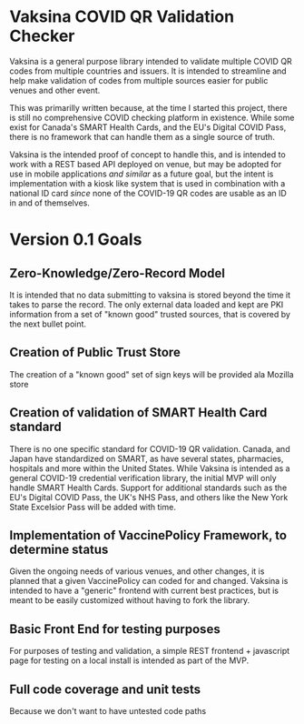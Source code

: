# Vaksina COVID QR Validation Checker

Vaksina is a general purpose library intended to validate multiple COVID QR codes from multiple countries and issuers. It is intended to streamline and help make validation of codes from multiple sources easier for public venues and other event.

This was primarilly written because, at the time I started this project, there is still no comprehensive COVID checking platform in existence. While some exist for Canada's SMART Health Cards, and the EU's Digital COVID Pass, there is no framework that can handle them as a single source of truth.

Vaksina is the intended proof of concept to handle this, and is intended to work with a REST based API deployed on venue, but may be adopted for use in mobile applications *and similar* as a future goal, but the intent is implementation with a kiosk like system that is used in combination with a national ID card *since* none of the COVID-19 QR codes are usable as an ID in and of themselves.

# Version 0.1 Goals

## Zero-Knowledge/Zero-Record Model

It is intended that no data submitting to vaksina is stored beyond the time it takes to parse the record. The only external data loaded and kept are PKI information from a set of "known good" trusted sources, that is covered by the next bullet point.

## Creation of Public Trust Store

The creation of a "known good" set of sign keys will be provided ala Mozilla store

## Creation of validation of SMART Health Card standard

There is no one specific standard for COVID-19 QR validation. Canada, and Japan have standardized on SMART, as have several states, pharmacies, hospitals and more within the United States. While Vaksina is intended as a general COVID-19 credential verification library, the initial MVP will only handle SMART Health Cards. Support for additional standards such as the EU's Digital COVID Pass, the UK's NHS Pass, and others like the New York State Excelsior Pass will be added with time.

## Implementation of VaccinePolicy Framework, to determine status

Given the ongoing needs of various venues, and other changes, it is planned that a given VaccinePolicy can coded for and changed. Vaksina is intended to have a "generic" frontend with current best practices, but is meant to be easily customized without having to fork the library.

## Basic Front End for testing purposes

For purposes of testing and validation, a simple REST frontend + javascript page for testing on a local install is intended as part of the MVP.

## Full code coverage and unit tests

Because we don't want to have untested code paths
